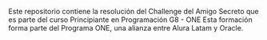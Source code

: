 Este repositorio contiene la resolución del Challenge del Amigo Secreto que es parte del curso Principiante en Programación G8 - ONE 
 Esta formación forma parte del Programa ONE, una alianza entre Alura Latam y Oracle.
